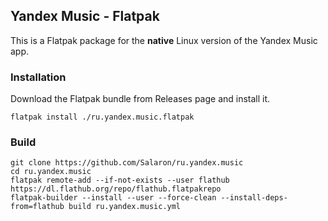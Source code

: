 ## Yandex Music - Flatpak

This is a Flatpak package for the **native** Linux version of the Yandex Music app.

### Installation

Download the Flatpak bundle from Releases page and install it.

```
flatpak install ./ru.yandex.music.flatpak
```

### Build

```
git clone https://github.com/Salaron/ru.yandex.music
cd ru.yandex.music
flatpak remote-add --if-not-exists --user flathub https://dl.flathub.org/repo/flathub.flatpakrepo
flatpak-builder --install --user --force-clean --install-deps-from=flathub build ru.yandex.music.yml
```
